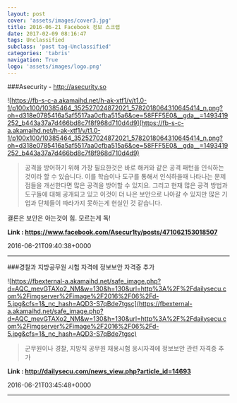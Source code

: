 ```yaml
---
layout: post
cover: 'assets/images/cover3.jpg'
title: 2016-06-21 Facebook 정보 스크랩
date: 2017-02-09 08:16:47
tags: Unclassified
subclass: 'post tag-Unclassified'
categories: 'tabris'
navigation: True
logo: 'assets/images/logo.png'
---
```


###Asecurity - http://asecurity.so

![https://fb-s-c-a.akamaihd.net/h-ak-xtf1/v/t1.0-1/p100x100/10385464_352527024872021_5782018064310645414_n.png?oh=d318e0785416a5af5517aa0cfba515a6&oe=58FFF5E0&__gda__=1493419252_b443a37a7d466bd8c7f8f968d710d4d9](https://fb-s-c-a.akamaihd.net/h-ak-xtf1/v/t1.0-1/p100x100/10385464_352527024872021_5782018064310645414_n.png?oh=d318e0785416a5af5517aa0cfba515a6&oe=58FFF5E0&__gda__=1493419252_b443a37a7d466bd8c7f8f968d710d4d9)

>공격을 방어하기 위해 가장 필요한것은 바로 해커와 같은 공격 패턴을 인식하는 것이라 할 수 있습니다.
이를 학습이나  도구를 통해서 인식하을때 나타나는 문제점들을 개선한다면 많은 공격을 방어할 수 있지요.
그리고 현재 많은 공격 방법과 도구들에 대해 공개되고 있고 이것이 더 나은 보안으로 나아갈 수 있지만 많은 기업과 단체들이 따라가지 못하는게 현실인 것 같습니다.

결론은 보안은 아는것이 힘. 모르는게 독!

**Link : <https://www.facebook.com/Asecur1ty/posts/471062153018507>**

2016-06-21T09:40:38+0000

---

###경찰과 지방공무원 시험 자격에 정보보안 자격증 추가

![https://fbexternal-a.akamaihd.net/safe_image.php?d=AQC_mevGTAXo2_NM&w=130&h=130&url=http%3A%2F%2Fdailysecu.com%2Fimgserver%2Fimage%2F2016%2F06%2Fd-5.jpg&cfs=1&_nc_hash=AQD3-S7qBde7tgsc](https://fbexternal-a.akamaihd.net/safe_image.php?d=AQC_mevGTAXo2_NM&w=130&h=130&url=http%3A%2F%2Fdailysecu.com%2Fimgserver%2Fimage%2F2016%2F06%2Fd-5.jpg&cfs=1&_nc_hash=AQD3-S7qBde7tgsc)

>군무원이나 경찰, 지방직 공무원 채용시험 응시자격에 정보보안 관련 자격증 추가

**Link : <http://dailysecu.com/news_view.php?article_id=14693>**

2016-06-21T03:45:48+0000

---

